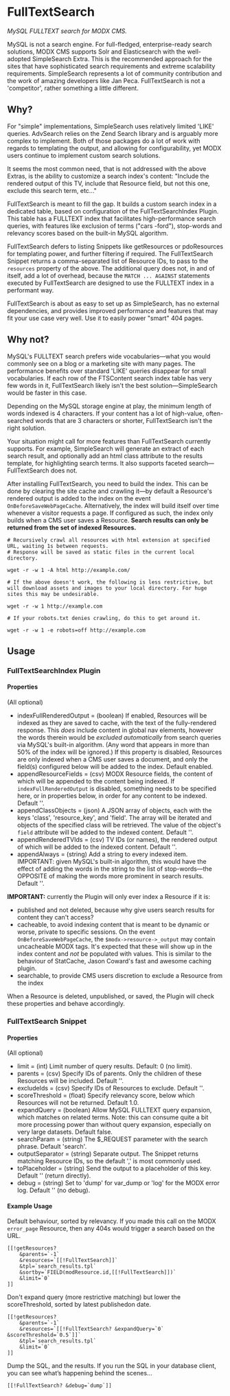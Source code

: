 # FullTextSearch
_MySQL FULLTEXT search for MODX CMS._

MySQL is not a search engine. For full-fledged, enterprise-ready search solutions, MODX CMS supports Solr and Elasticsearch with the well-adopted SimpleSearch Extra. This is the recommended approach for the sites that have sophisticated search requirements and extreme scalability requirements. SimpleSearch represents a lot of community contribution and the work of amazing developers like Jan Peca. FullTextSearch is not a 'competitor', rather something a little different.

## Why?
For "simple" implementations, SimpleSearch uses relatively limited 'LIKE' queries. AdvSearch relies on the Zend Search library and is arguably more complex to implement. Both of those packages do a lot of work with regards to templating the output, and allowing for configurability, yet MODX users continue to implement custom search solutions.

It seems the most common need, that is not addressed with the above Extras, is the ability to customize a search index's content: "Include the rendered output of this TV, include that Resource field, but not this one, exclude this search term, etc..."

FullTextSearch is meant to fill the gap. It builds a custom search index in a dedicated table, based on configuration of the FullTextSearchIndex Plugin. This table has a FULLTEXT index that facilitates high-performance search queries, with features like exclusion of terms ("cars -ford"), stop-words and relevancy scores based on the built-in MySQL algorithm.

FullTextSearch defers to listing Snippets like getResources or pdoResources for templating power, and further filtering if required. The FullTextSearch Snippet returns a comma-separated list of Resource IDs, to pass to the `resources` property of the above. The additional query does not, in and of itself, add a lot of overhead, because the `MATCH ... AGAINST` statements executed by FullTextSearch are designed to use the FULLTEXT index in a performant way.

FullTextSearch is about as easy to set up as SimpleSearch, has no external dependencies, and provides improved performance and features that may fit your use case very well. Use it to easily power "smart" 404 pages.

## Why not?
MySQL's FULLTEXT search prefers wide vocabularies—what you would commonly see on a blog or a marketing site with many pages. The performance benefits over standard 'LIKE' queries disappear for small vocabularies. If each row of the FTSContent search index table has very few words in it, FullTextSearch likely isn't the best solution—SimpleSearch would be faster in this case.

Depending on the MySQL storage engine at play, the minimum length of words indexed is 4 characters. If your content has a lot of high-value, often-searched words that are 3 characters or shorter, FullTextSearch isn't the right solution.

Your situation might call for more features than FullTextSearch currently supports. For example, SimpleSearch will generate an extract of each search result, and optionally add an html class attribute to the results template, for highlighting search terms. It also supports faceted search—FullTextSearch does not.

After installing FullTextSearch, you need to build the index. This can be done by clearing the site cache and crawling it—by default a Resource's rendered output is added to the index on the event `OnBeforeSaveWebPageCache`. Alternatively, the index will build itself over time whenever a visitor requests a page. If configured as such, the index only builds when a CMS user saves a Resource. **Search results can only be returned from the set of indexed Resources.**

```
# Recursively crawl all resources with html extension at specified URL, waiting 1s between requests.
# Response will be saved as static files in the current local directory.

wget -r -w 1 -A html http://example.com/

# If the above doesn't work, the following is less restrictive, but will download assets and images to your local directory. For huge sites this may be undesirable.

wget -r -w 1 http://example.com

# If your robots.txt denies crawling, do this to get around it.

wget -r -w 1 -e robots=off http://example.com
```

## Usage

### FullTextSearchIndex Plugin

#### Properties
(All optional)
- indexFullRenderedOutput = (boolean) If enabled, Resources will be indexed as they are saved to cache, with the text of the fully-rendered response. This _does_ include content in global nav elements, however the words therein would be _excluded automatically_ from search queries via MySQL's built-in algorithm. (Any word that appears in more than 50% of the index will be ignored.) If this property is disabled, Resources are only indexed when a CMS user saves a document, and only the field(s) configured below will be added to the index. Default enabled.
- appendResourceFields = (csv) MODX Resource fields, the content of which will be appended to the content being indexed. If `indexFullRenderedOutput` is disabled, something needs to be specified here, or in properties below, in order for any content to be indexed. Default ''.
- appendClassObjects = (json) A JSON array of objects, each with the keys 'class', 'resource_key', and 'field'. The array will be iterated and objects of the specified class will be retrieved. The value of the object's `field` attribute will be added to the indexed content. Default ''.
- appendRenderedTVIds = (csv) TV IDs (or names), the rendered output of which will be added to the indexed content. Default ''.
- appendAlways = (string) Add a string to every indexed item. IMPORTANT: given MySQL's built-in algorithm, this would have the effect of adding the words in the string to the list of stop-words—the OPPOSITE of making the words more prominent in search results. Default ''.

**IMPORTANT:** currently the Plugin will only ever index a Resource if it is:
- published and not deleted, because why give users search results for content they can't access?
- cacheable, to avoid indexing content that is meant to be dynamic or worse, private to specific sessions. On the event `OnBeforeSaveWebPageCache`, the `$modx->resource->_output` may contain uncacheable MODX tags. It's expected that these will show up in the index content and _not_ be populated with values. This is similar to the behaviour of StatCache, Jason Coward's fast and awesome caching plugin.
- searchable, to provide CMS users discretion to exclude a Resource from the index

When a Resource is deleted, unpublished, or saved, the Plugin will check these properties and behave accordingly.

### FullTextSearch Snippet

#### Properties
(All optional)
- limit = (int) Limit number of query results. Default: 0 (no limit).
- parents = (csv) Specify IDs of parents. Only the children of these Resources will be included. Default ''.
- excludeIds = (csv) Specify IDs of Resources to exclude. Default ''.
- scoreThreshold = (float) Specify relevancy score, below which Resources will not be returned. Default 1.0.
- expandQuery = (boolean) Allow MySQL FULLTEXT query expansion, which matches on related terms. Note: this can consume quite a bit more processing power than without query expansion, especially on very large datasets. Default false.
- searchParam = (string) The $\_REQUEST parameter with the search phrase. Default 'search'.
- outputSeparator = (string) Separate output. The Snippet returns matching Resource IDs, so the default ',' is most commonly used.
- toPlaceholder = (string) Send the output to a placeholder of this key. Default '' (return directly).
- debug = (string) Set to 'dump' for var_dump or 'log' for the MODX error log. Default '' (no debug).

#### Example Usage

Default behaviour, sorted by relevancy. If you made this call on the MODX `error_page` Resource, then any 404s would trigger a search based on the URL.
```
[[!getResources?
    &parents=`-1`
    &resources=`[[!FullTextSearch]]`
    &tpl=`search_results.tpl`
    &sortby=`FIELD(modResource.id,[[!FullTextSearch]])`
    &limit=`0`
]]
```

Don't expand query (more restrictive matching) but lower the scoreThreshold, sorted by latest publishedon date.
```
[[!getResources?
    &parents=`-1`
    &resources=`[[!FullTextSearch? &expandQuery=`0` &scoreThreshold=`0.5`]]`
    &tpl=`search_results.tpl`
    &limit=`0`
]]
```

Dump the SQL, and the results. If you run the SQL in your database client, you can see what’s happening behind the scenes...

```
[[!FullTextSearch? &debug=`dump`]]
```

